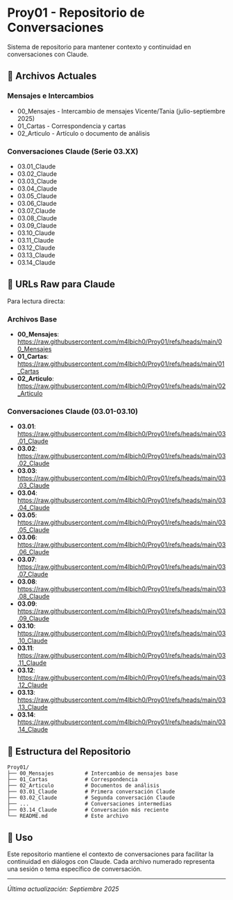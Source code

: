 # Proy01 - Repositorio de Conversaciones

Sistema de repositorio para mantener contexto y continuidad en conversaciones con Claude.

## 📁 Archivos Actuales

### Mensajes e Intercambios
- 00_Mensajes - Intercambio de mensajes Vicente/Tania (julio-septiembre 2025)
- 01_Cartas - Correspondencia y cartas  
- 02_Articulo - Artículo o documento de análisis

### Conversaciones Claude (Serie 03.XX)
- 03.01_Claude
- 03.02_Claude
- 03.03_Claude
- 03.04_Claude
- 03.05_Claude
- 03.06_Claude
- 03.07_Claude
- 03.08_Claude
- 03.09_Claude
- 03.10_Claude
- 03.11_Claude
- 03.12_Claude
- 03.13_Claude
- 03.14_Claude

## 🔗 URLs Raw para Claude

Para lectura directa:

### Archivos Base
- **00_Mensajes**: https://raw.githubusercontent.com/m4lbich0/Proy01/refs/heads/main/00_Mensajes
- **01_Cartas**: https://raw.githubusercontent.com/m4lbich0/Proy01/refs/heads/main/01_Cartas  
- **02_Articulo**: https://raw.githubusercontent.com/m4lbich0/Proy01/refs/heads/main/02_Articulo

### Conversaciones Claude (03.01-03.10)
- **03.01**: https://raw.githubusercontent.com/m4lbich0/Proy01/refs/heads/main/03.01_Claude
- **03.02**: https://raw.githubusercontent.com/m4lbich0/Proy01/refs/heads/main/03.02_Claude
- **03.03**: https://raw.githubusercontent.com/m4lbich0/Proy01/refs/heads/main/03.03_Claude
- **03.04**: https://raw.githubusercontent.com/m4lbich0/Proy01/refs/heads/main/03.04_Claude
- **03.05**: https://raw.githubusercontent.com/m4lbich0/Proy01/refs/heads/main/03.05_Claude
- **03.06**: https://raw.githubusercontent.com/m4lbich0/Proy01/refs/heads/main/03.06_Claude
- **03.07**: https://raw.githubusercontent.com/m4lbich0/Proy01/refs/heads/main/03.07_Claude
- **03.08**: https://raw.githubusercontent.com/m4lbich0/Proy01/refs/heads/main/03.08_Claude
- **03.09**: https://raw.githubusercontent.com/m4lbich0/Proy01/refs/heads/main/03.09_Claude
- **03.10**: https://raw.githubusercontent.com/m4lbich0/Proy01/refs/heads/main/03.10_Claude
- **03.11**: https://raw.githubusercontent.com/m4lbich0/Proy01/refs/heads/main/03.11_Claude
- **03.12**: https://raw.githubusercontent.com/m4lbich0/Proy01/refs/heads/main/03.12_Claude
- **03.13**: https://raw.githubusercontent.com/m4lbich0/Proy01/refs/heads/main/03.13_Claude
- **03.14**: https://raw.githubusercontent.com/m4lbich0/Proy01/refs/heads/main/03.14_Claude

## 📂 Estructura del Repositorio

```
Proy01/
├── 00_Mensajes          # Intercambio de mensajes base
├── 01_Cartas            # Correspondencia
├── 02_Articulo          # Documentos de análisis
├── 03.01_Claude         # Primera conversación Claude
├── 03.02_Claude         # Segunda conversación Claude
├── ...                  # Conversaciones intermedias
├── 03.14_Claude         # Conversación más reciente
└── README.md            # Este archivo
```

## 🎯 Uso

Este repositorio mantiene el contexto de conversaciones para facilitar la continuidad en diálogos con Claude. Cada archivo numerado representa una sesión o tema específico de conversación.

---
*Última actualización: Septiembre 2025*

